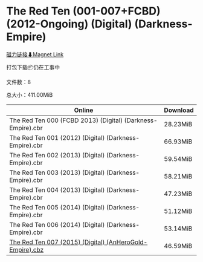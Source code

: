 # The Red Ten (001-007+FCBD) (2012-Ongoing) (Digital) (Darkness-Empire)

[磁力链接⬇Magnet Link](magnet:?xt=urn:btih:857d3ffeceb771aca790b7605a8f3dc079307cd8&dn=The%20Red%20Ten%20%28001-007%2BFCBD%29%20%282012-Ongoing%29%20%28Digital%29%20%28Darkness-Empire%29)

打包下载📦仍在工事中

文件数：8

总大小：411.00MiB

Online | Download
--- | ---
The Red Ten 000 (FCBD 2013) (Digital) (Darkness-Empire).cbr | 28.23MiB
The Red Ten 001 (2012) (Digital) (Darkness-Empire).cbr | 66.93MiB
The Red Ten 002 (2013) (Digital) (Darkness-Empire).cbr | 59.54MiB
The Red Ten 003 (2013) (Digital) (Darkness-Empire).cbr | 58.21MiB
The Red Ten 004 (2013) (Digital) (Darkness-Empire).cbr | 47.23MiB
The Red Ten 005 (2014) (Digital) (Darkness-Empire).cbr | 51.12MiB
The Red Ten 006 (2014) (Digital) (Darkness-Empire).cbr | 53.14MiB
[The Red Ten 007 (2015) (Digital) (AnHeroGold-Empire).cbz](https://github.com/alicewish/markdown/blob/master/comic/Red-Ten-007-2015-Digital-AnHeroGold-Empire-cbz.md) | 46.59MiB